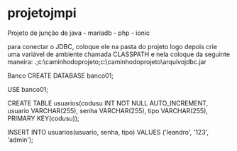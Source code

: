 # projetojmpi
Projeto de junção de java - mariadb - php - ionic

para conectar o JDBC, coloque ele na pasta do projeto
logo depois crie uma variável de ambiente chamada CLASSPATH
e nela coloque da seguinte maneira:
.;c:\caminhodoprojeto;c:\caminhodoprojeto\arquivojdbc.jar

Banco
CREATE DATABASE banco01;

USE banco01;

CREATE TABLE usuarios(codusu INT NOT NULL AUTO_INCREMENT, usuario VARCHAR(255), senha VARCHAR(255), tipo VARCHAR(255), PRIMARY KEY(codusu));

INSERT INTO usuarios(usuario, senha, tipo) VALUES ('leandro', '123', 'admin');

